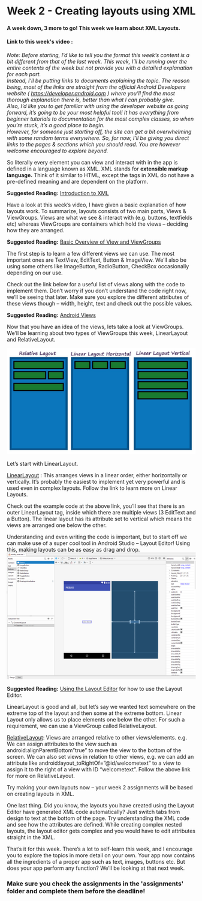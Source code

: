 # Week 2 - Creating layouts using XML

#### A week down, 3 more to go! This week we learn about XML Layouts.

#### Link to this week's video : 


*Note: Before starting, I’d like to tell you the format this week’s content is a bit different from that of the last week. This week, I’ll be running over the entire contents of the week but not provide you with a detailed explanation for each part. <br>
Instead, I’ll be putting links to documents explaining the topic. The reason being, most of the links are straight from the official Android Developers website ( https://developer.android.com ) where you’ll find the most thorough explanation there is, better than what I can probably give. <br>
Also, I’d like you to get familiar with using the developer website as going forward, it’s going to be your most helpful tool! It has everything from beginner tutorials to documentation for the most complex classes, so when you’re stuck, it’s a good place to begin.<br>
However, for someone just starting off, the site can get a bit overwhelming with some random terms everywhere. So, for now, I’ll be giving you direct links to the pages & sections which you should read. You are however welcome encouraged to explore beyond.*


So literally every element you can view and interact with in the app is defined in a language known as XML. XML stands for **extensible markup language.** Think of it similar to HTML, except the tags in XML do not have a pre-defined meaning and are dependent on the platform. 

**Suggested Reading:** [Introduction to XML](https://www.w3schools.com/xml/xml_whatis.asp)

Have a look at this week’s video, I have given a basic explanation of how layouts work.
To summarize, layouts consists of two main parts, Views & ViewGroups. Views are what we see & interact with (e.g. buttons, textfields etc) whereas ViewGroups are containers which hold the views – deciding how they are arranged.



**Suggested Reading:** [Basic Overview of View and ViewGroups](https://developer.android.com/guide/topics/ui/declaring-layout)

The first step is to learn a few different views we can use. The most important ones are TextView, EditText, Button & ImageView. We’ll also be using some others like ImageButton, RadioButton, CheckBox occasionally depending on our use. 

Check out the link below for a useful list of views along with the code to implement them. Don’t worry if you don’t understand the code right now, we’ll be seeing that later. Make sure you explore the different attributes of these views though – width, height, text and check out the possible values.

**Suggested Reading:** [Android Views](https://www.formget.com/android-views/) 

Now that you have an idea of the views, lets take a look at ViewGroups. We’ll be learning about two types of ViewGroups this week, LinearLayout and RelativeLayout. 

![Layouts](assets/layouts.jpg)

Let’s start with LinearLayout.

[LinearLayout](https://developer.android.com/guide/topics/ui/layout/linear) : This arranges views in a linear order, either horizontally or vertically. It’s probably the easiest to implement yet very powerful and is used even in complex layouts. Follow the link to learn more on Linear Layouts.

Check out the example code at the above link, you’ll see that there is an outer LinearLayout tag, inside which there are multiple views (3 EditText and a Button). The linear layout has its attribute set to vertical which means the views are arranged one below the other.

Understanding and even writing the code is important, but to start off we can make use of a super cool tool in Android Studio – Layout Editor! Using this, making layouts can be as easy as drag and drop. 
![Layout Editor](assets/gui.png)


**Suggested Reading:** [Using the Layout Editor](https://developer.android.com/studio/write/layout-editor) for how to use the Layout Editor.

LinearLayout is good and all, but let’s say we wanted text somewhere on the extreme top of the layout and then some at the extreme bottom. Linear Layout only allows us to place elements one below the other. For such a requirement, we can use a ViewGroup called RelativeLayout.

[RelativeLayout](https://developer.android.com/guide/topics/ui/layout/relative): Views are arranged relative to other views/elements. e.g. We can assign attributes to the view such as android:alignParentBottom”true” to move the view to the bottom of the screen. We can also set views in relation to other views, e.g. we can add an attribute like android:layout_toRightOf=”@id/welcometext” to a view to assign it to the right of a view with ID “welcometext”. Follow the above link for more on RelativeLayout.


Try making your own layouts now – your week 2 assignments will be based on creating layouts in XML.


One last thing. Did you know, the layouts you have created using the Layout Editor have generated XML code automatically? Just switch tabs from design to text at the bottom of the page. Try understanding the XML code and see how the attributes are defined. While creating complex nested layouts, the layout editor gets complex and you would have to edit attributes straight in the XML.

That’s it for this week. There’s a lot to self-learn this week, and I encourage you to explore the topics in more detail on your own. Your app now contains all the ingredients of a proper app such as text, images, buttons etc. But does your app perform any function? We’ll be looking at that next week.

### Make sure you check the assignments in the 'assignments' folder and complete them before the deadline!
